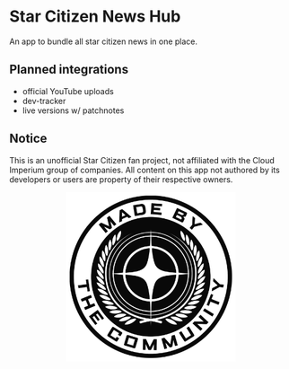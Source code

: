 # Star Citizen News Hub
An app to bundle all star citizen news in one place.

## Planned integrations
- official YouTube uploads
- dev-tracker
- live versions w/ patchnotes

## Notice
This is an unofficial Star Citizen fan project, not affiliated with the Cloud Imperium group of companies. All content on this app not authored by its developers or users are property of their respective owners.
<p align="center">
  <img src="assets/MadeByTheCommunity_White.png" alt="Made By The Community Banner" width="60%">
</p>

